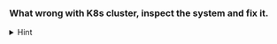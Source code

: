 ### What wrong with K8s cluster, inspect the system and fix it.
<details>
<summary>Hint</summary>
Seem kube-api pod not running.
</details>